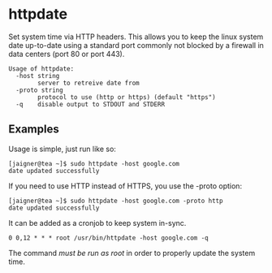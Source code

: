 # httpdate
Set system time via HTTP headers. This allows you to keep the linux system date up-to-date using a standard port commonly not blocked by a firewall in data centers (port 80 or port 443). 

    Usage of httpdate:
      -host string
        	server to retreive date from
      -proto string
        	protocol to use (http or https) (default "https")
      -q	disable output to STDOUT and STDERR
      
## Examples
Usage is simple, just run like so:

    [jaigner@tea ~]$ sudo httpdate -host google.com
    date updated successfully
    
If you need to use HTTP instead of HTTPS, you use the -proto option:

    [jaigner@tea ~]$ sudo httpdate -host google.com -proto http
    date updated successfully

It can be added as a cronjob to keep system in-sync.

    0 0,12 * * * root /usr/bin/httpdate -host google.com -q

The command *must be run as root* in order to properly update the system time.
